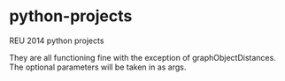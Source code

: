 python-projects
===============

REU 2014 python projects

They are all functioning fine with the exception of graphObjectDistances. The optional parameters will be taken in as args.
